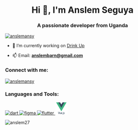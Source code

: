 <h1 align="center">Hi 👋, I'm Anslem Seguya</h1>
<h3 align="center">A passionate developer from Uganda</h3>

<p align="left"> <a href="https://twitter.com/anslemansy" target="blank"><img src="https://img.shields.io/twitter/follow/anslemansy?logo=twitter&style=for-the-badge" alt="anslemansy" /></a> </p>

- 🔭 I’m currently working on [Drink Up](https://github.com/Anslem27/Drink-Up)

- 📫 Email: **anslembarn@gmail.com**

<h3 align="left">Connect with me:</h3>
<p align="left">
<a href="https://twitter.com/anslemansy" target="blank"><img align="center" src="https://raw.githubusercontent.com/rahuldkjain/github-profile-readme-generator/master/src/images/icons/Social/twitter.svg" alt="anslemansy" height="30" width="40" /></a>
</p>

<h3 align="left">Languages and Tools:</h3>
<p align="left"> <a href="https://dart.dev" target="_blank" rel="noreferrer"> <img src="https://www.vectorlogo.zone/logos/dartlang/dartlang-icon.svg" alt="dart" width="40" height="40"/> </a> <a href="https://www.figma.com/" target="_blank" rel="noreferrer"> <img src="https://www.vectorlogo.zone/logos/figma/figma-icon.svg" alt="figma" width="40" height="40"/> </a> <a href="https://flutter.dev" target="_blank" rel="noreferrer"> <img src="https://www.vectorlogo.zone/logos/flutterio/flutterio-icon.svg" alt="flutter" width="40" height="40"/> </a> <a href="https://vuejs.org/" target="_blank" rel="noreferrer"> <img src="https://raw.githubusercontent.com/devicons/devicon/master/icons/vuejs/vuejs-original-wordmark.svg" alt="vuejs" width="40" height="40"/> </a> </p>

<p><img align="left" src="https://github-readme-stats.vercel.app/api/top-langs?username=anslem27&show_icons=true&locale=en&layout=compact" alt="anslem27" /></p>
